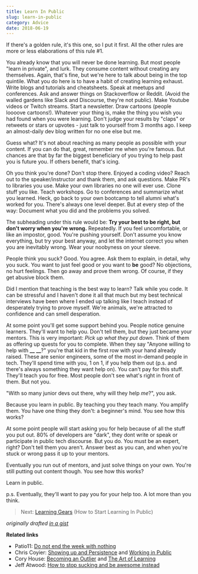 ```yaml
---
title: Learn In Public
slug: learn-in-public
category: Advice
date: 2018-06-19
---
```


If there's a golden rule, it's this one, so I put it first. All the other rules are more or less elaborations of this rule #1.

You already know that you will never be done learning. But most people "learn in private", and lurk. They consume content without creating any themselves. Again, that's fine, but we're here to talk about being in the top quintile. What you do here is to have a habit of creating learning exhaust. Write blogs and tutorials and cheatsheets. Speak at meetups and conferences. Ask and answer things on Stackoverflow or Reddit. (Avoid the walled gardens like Slack and Discourse, they're not public). Make Youtube videos or Twitch streams. Start a newsletter. Draw cartoons (people loooove cartoons!). Whatever your thing is, make the thing you wish you had found when you were learning. Don't judge your results by "claps" or retweets or stars or upvotes - just talk to yourself from 3 months ago. I keep an almost-daily dev blog written for no one else but me.

Guess what? It's not about reaching as many people as possible with your content. If you can do that, great, remember me when you're famous. But chances are that by far the biggest beneficiary of you trying to help past you is future you. If others benefit, that's icing.

Oh you think you're done? Don't stop there. Enjoyed a coding video? Reach out to the speaker/instructor and thank them, and ask questions. Make PR's to libraries you use. Make your own libraries no one will ever use. Clone stuff you like. Teach workshops. Go to conferences and summarize what you learned. Heck, go back to your own bootcamp to tell alumni what's worked for you. There's always one level deeper. But at every step of the way: Document what you did and the problems you solved.

The subheading under this rule would be: **Try your best to be right, but don't worry when you're wrong.** Repeatedly. If you feel uncomfortable, or like an impostor, good. You're pushing yourself. Don't assume you know everything, but try your best anyway, and let the internet correct you when you are inevitably wrong. Wear your noobyness on your sleeve.

People think you suck? Good. You agree. Ask them to explain, in detail, why you suck. You want to just feel good or you want to **be** good? No objections, no hurt feelings. Then go away and prove them wrong. Of course, if they get abusive block them.

Did I mention that teaching is the best way to learn? Talk while you code. It can be stressful and I haven't done it all that much but my best technical interviews have been where I ended up talking like I teach instead of desperately trying to prove myself. We're animals, we're attracted to confidence and can smell desperation.

At some point you'll get some support behind you. People notice genuine learners. They'll want to help you. Don't tell them, but they just became your mentors. This is very important: _Pick up what they put down_. Think of them as offering up quests for you to complete. When they say "Anyone willing to help with **\_\_** **\_\_**?" you're that kid in the first row with your hand already raised. These are senior engineers, some of the most in-demand people in tech. They'll spend time with you, 1 on 1, if you help them out (p.s. and there's always something they want help on). You can't pay for this stuff. They'll teach you for free. Most people don't see what's right in front of them. But not you.

"With so many junior devs out there, why will they help _me_?", you ask.

Because you learn in public. By teaching you they teach many. You amplify them. You have one thing they don't: a beginner's mind. You see how this works?

At some point people will start asking you for help because of all the stuff you put out. 80% of developers are "dark", they dont write or speak or participate in public tech discourse. But you do. You must be an expert, right? Don't tell them you aren't. Answer best as you can, and when you're stuck or wrong pass it up to your mentors.

Eventually you run out of mentors, and just solve things on your own. You're still putting out content though. You see how this works?

Learn in public.

p.s. Eventually, they'll want to pay you for your help too. A lot more than you think.

> Next: [Learning Gears](https://www.swyx.io/writing/learning-gears/) (How to Start Learning In Public)

_originally drafted [in a gist](https://gist.github.com/sw-yx/9720bd4a30606ca3ffb8d407113c0fe5)_

**Related links**

- Patio11: [Do not end the week with nothing](https://training.kalzumeus.com/newsletters/archive/do-not-end-the-week-with-nothing)
- Chris Coyier: [Showing up and Persistence](https://chriscoyier.net/2013/10/18/mediocre-ideas-showing-up-and-persistence/) and [Working in Public](https://chriscoyier.net/2012/09/23/working-in-public/)
- Cory House: [Becoming an Outlier](https://vimeo.com/97415346) and [The Art of Learning](https://www.bitnative.com/2013/12/14/programming-your-brain-the-art-of-learning-in-three-steps/)
- Jeff Atwood: [How to stop sucking and be awesome instead](https://blog.codinghorror.com/how-to-stop-sucking-and-be-awesome-instead/)

